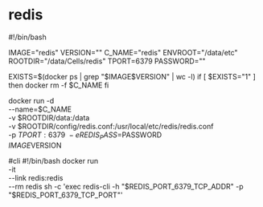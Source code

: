 # redis

#!/bin/bash

IMAGE="redis"
VERSION=""
C_NAME="redis"
ENVROOT="/data/etc"
ROOTDIR="/data/Cells/redis"
TPORT=6379
PASSWORD=""

EXISTS=$(docker ps | grep "$IMAGE$VERSION" | wc -l)
if [ $EXISTS="1" ]
then
	docker rm -f $C_NAME
fi

docker run -d \
--name=$C_NAME \
-v $ROOTDIR/data:/data \
-v $ROOTDIR/config/redis.conf:/usr/local/etc/redis/redis.conf \
-p $TPORT:6379 \
-e REDIS_PASS=$PASSWORD \
$IMAGE$VERSION



#cli
#!/bin/bash
docker run \
-it \
--link redis:redis \
--rm redis sh -c 'exec redis-cli -h "$REDIS_PORT_6379_TCP_ADDR" -p "$REDIS_PORT_6379_TCP_PORT"'
